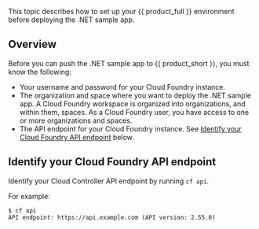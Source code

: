 This topic describes how to set up your {{ product_full }} environment
before deploying the .NET sample app.

## Overview

Before you can push the .NET sample app to {{ product_short }},
you must know the following:

- Your username and password for your Cloud Foundry instance.
- The organization and space where you want to deploy the .NET sample app.
A Cloud Foundry workspace is organized into organizations, and within them,
spaces. As a Cloud Foundry user, you have access to one or more organizations
and spaces.
- The API endpoint for your Cloud Foundry instance. See [Identify your Cloud Foundry API endpoint](#identify-your-cloud-foundry-api-endpoint) below.

## Identify your Cloud Foundry API endpoint

Identify your Cloud Controller API endpoint by running `cf api`.

For example:

``` shell
$ cf api
API endpoint: https://api.example.com (API version: 2.55.0)
```
